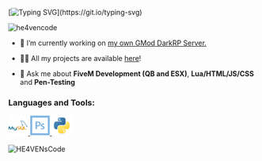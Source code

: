 [![Typing SVG](https://readme-typing-svg.demolab.com?font=Fira+Code&size=28&duration=3000&pause=1&color=006AF7&center=true&vCenter=true&multiline=true&repeat=false&width=885&height=150&lines=Welcome!;I'm+Marvin%F0%9F%91%8B;Here+you+can+find+all+my+projects!)](https://git.io/typing-svg)
<p align="left"> <img src="https://komarev.com/ghpvc/?username=he4vencode&label=Profile%20views&color=0e75b6&style=flat" alt="he4vencode" /> </p>

- 🔭 I’m currently working on [my own GMod DarkRP Server.](https://discord.gg/HM5fF33gND)

- 👨‍💻 All my projects are available [here](https://github.com/HE4VENsCode?tab=repositories)!

- 💬 Ask me about **FiveM Development (QB and ESX)**, **Lua/HTML/JS/CSS** and **Pen-Testing**

<h3 align="left">Languages and Tools:</h3>
<p align="left"> <a href="https://www.mysql.com/" target="_blank" rel="noreferrer"> <img src="https://raw.githubusercontent.com/devicons/devicon/master/icons/mysql/mysql-original-wordmark.svg" alt="mysql" width="40" height="40"/> </a> <a href="https://www.photoshop.com/en" target="_blank" rel="noreferrer"> <img src="https://raw.githubusercontent.com/devicons/devicon/master/icons/photoshop/photoshop-line.svg" alt="photoshop" width="40" height="40"/> </a> <a href="https://www.python.org" target="_blank" rel="noreferrer"> <img src="https://raw.githubusercontent.com/devicons/devicon/master/icons/python/python-original.svg" alt="python" width="40" height="40"/> </a> </p>

<p><img align="center" src="https://github-readme-stats.vercel.app/api/top-langs?username=HE4VENsCode&show_icons=true&locale=en&layout=compact" alt="HE4VENsCode" /></p>

